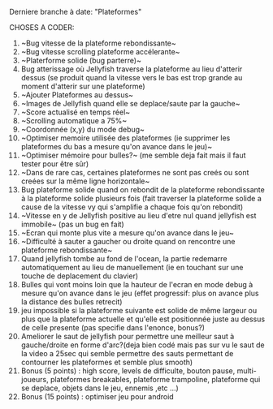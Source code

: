 Derniere branche à date: "Plateformes"

CHOSES A CODER:

1) ~Bug vitesse de la plateforme rebondissante~ 
2) ~Bug vitesse scrolling plateforme accélerante~ 
3) ~Platerforme solide (bug parterre)~ 
4) Bug atterissage où Jellyfish traverse la plateforme au lieu d'atterir dessus (se produit quand la vitesse vers le bas est trop grande au moment d'atterir sur une plateforme)
5) ~Ajouter Plateformes au dessus~ 
6) ~Images de Jellyfish quand elle se deplace/saute par la gauche~ 
7) ~Score actualisé en temps réel~ 
8) ~Scrolling automatique a 75%~
9) ~Coordonnée (x,y) du mode debug~ 
10) ~Optimiser memoire utilisée des plateformes (ie supprimer les plateformes du bas a mesure qu'on avance dans le jeu)~
11) ~Optimiser mémoire pour bulles?~ (me semble deja fait mais il faut tester pour être sûr)
12) ~Dans de rare cas, certaines plateformes ne sont pas creés ou sont creées sur la même ligne horizontale~
13) Bug plateforme solide quand on rebondit de la plateforme rebondissante à la plateforme solide plusieurs fois (fait traverser la plateforme solide a cause de la vitesse vy qui s'amplifie a chaque fois qu'on rebondit)
14) ~Vitesse en y de Jellyfish positive au lieu d'etre nul quand jellyfish est immobile~ (pas un bug en fait)
15) ~Ecran qui monte plus vite a mesure qu'on avance dans le jeu~
16) ~Difficulté à sauter a gaucher ou droite quand on rencontre une plateforme rebondissante~
17) Quand jellyfish tombe au fond de l'ocean, la partie redemarre automatiquement au lieu de manuellement (ie en touchant sur une touche de deplacement du clavier)
18) Bulles qui vont moins loin que la hauteur de l'ecran en mode debug à mesure qu'on avance dans le jeu (effet progressif: plus on avance plus la distance des bulles retrecit) 
19) jeu impossible si la plateforme suivante est solide de même largeur ou plus que la plateforme actuelle et qu'elle est positionnée juste au dessus de celle presente (pas specifie dans l'enonce, bonus?)
20) Ameliorer le saut de jellyfish pour permettre une meilleur saut à gauche/droite en forme d'arc?(deja bien codé mais pas sur vu le saut de la video a 25sec qui semble permettre des sauts permettant de contourner les plateformes et semble plus smooth)
21) Bonus (5 points) : high score, levels de difficulte, bouton pause, multi-joueurs, plateformes breakables, plateforme trampoline, plateforme qui se deplace, objets dans le jeu, ennemis ,etc ...) 
22) Bonus (15 points) : optimiser jeu pour android 


